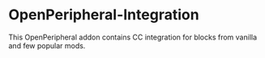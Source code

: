 OpenPeripheral-Integration
=====================

This OpenPeripheral addon contains CC integration for blocks from vanilla and few popular mods.
